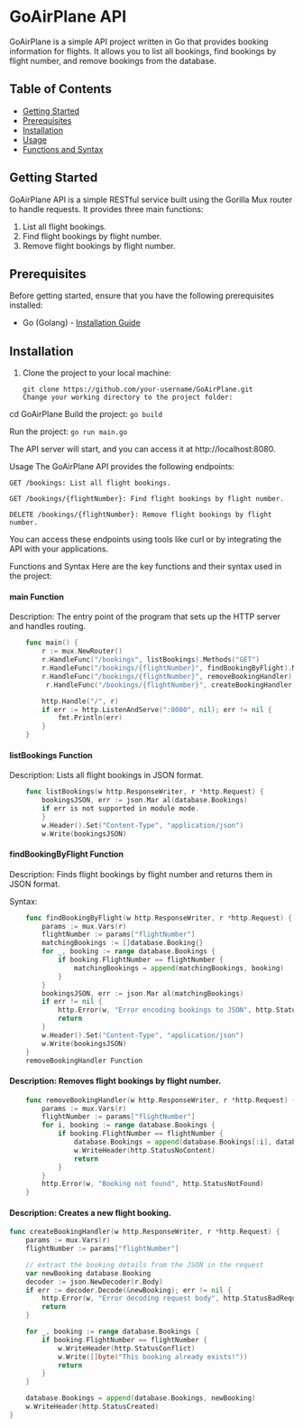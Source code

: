 # GoAirPlane API

GoAirPlane is a simple API project written in Go that provides booking information for flights. It allows you to list all bookings, find bookings by flight number, and remove bookings from the database.

## Table of Contents

- [Getting Started](#getting-started)
- [Prerequisites](#prerequisites)
- [Installation](#installation)
- [Usage](#usage)
- [Functions and Syntax](#functions-and-syntax)

## Getting Started

GoAirPlane API is a simple RESTful service built using the Gorilla Mux router to handle requests. It provides three main functions:

1. List all flight bookings.
2. Find flight bookings by flight number.
3. Remove flight bookings by flight number.

## Prerequisites

Before getting started, ensure that you have the following prerequisites installed:

- Go (Golang) - [Installation Guide](https://golang.org/doc/install)

## Installation

1. Clone the project to your local machine:

   ```
   git clone https://github.com/your-username/GoAirPlane.git
   Change your working directory to the project folder:
   ```

cd GoAirPlane
Build the project:
`go build`

Run the project: `go run main.go`

The API server will start, and you can access it at http://localhost:8080.

Usage
The GoAirPlane API provides the following endpoints:

    GET /bookings: List all flight bookings.

    GET /bookings/{flightNumber}: Find flight bookings by flight number.

    DELETE /bookings/{flightNumber}: Remove flight bookings by flight number.

You can access these endpoints using tools like curl or by integrating the API with your applications.

Functions and Syntax
Here are the key functions and their syntax used in the project:

#### main Function

Description: The entry point of the program that sets up the HTTP server and handles routing.

```go
    func main() {
        r := mux.NewRouter()
        r.HandleFunc("/bookings", listBookings).Methods("GET")
        r.HandleFunc("/bookings/{flightNumber}", findBookingByFlight).Methods("GET")
        r.HandleFunc("/bookings/{flightNumber}", removeBookingHandler).Methods("DELETE")
         r.HandleFunc("/bookings/{flightNumber}", createBookingHandler).Methods("POST")

        http.Handle("/", r)
        if err := http.ListenAndServe(":8080", nil); err != nil {
            fmt.Println(err)
        }
    }
```

#### listBookings Function

Description: Lists all flight bookings in JSON format.

```go
    func listBookings(w http.ResponseWriter, r *http.Request) {
        bookingsJSON, err := json.Mar al(database.Bookings)
        if err is not supported in module mode.
        }
        w.Header().Set("Content-Type", "application/json")
        w.Write(bookingsJSON)
```

#### findBookingByFlight Function

Description: Finds flight bookings by flight number and returns them in JSON format.

Syntax:

```go
    func findBookingByFlight(w http.ResponseWriter, r *http.Request) {
        params := mux.Vars(r)
        flightNumber := params["flightNumber"]
        matchingBookings := []database.Booking{}
        for _, booking := range database.Bookings {
            if booking.FlightNumber == flightNumber {
                matchingBookings = append(matchingBookings, booking)
            }
        }
        bookingsJSON, err := json.Mar al(matchingBookings)
        if err != nil {
            http.Error(w, "Error encoding bookings to JSON", http.StatusInternalServerError)
            return
        }
        w.Header().Set("Content-Type", "application/json")
        w.Write(bookingsJSON)
    }
    removeBookingHandler Function
```

#### Description: Removes flight bookings by flight number.

```go
    func removeBookingHandler(w http.ResponseWriter, r *http.Request) {
        params := mux.Vars(r)
        flightNumber := params["flightNumber"]
        for i, booking := range database.Bookings {
            if booking.FlightNumber == flightNumber {
                database.Bookings = append(database.Bookings[:i], database.Bookings[i+1:]...)
                w.WriteHeader(http.StatusNoContent)
                return
            }
        }
        http.Error(w, "Booking not found", http.StatusNotFound)
    }
```

#### Description: Creates a new flight booking.

```go
func createBookingHandler(w http.ResponseWriter, r *http.Request) {
	params := mux.Vars(r)
	flightNumber := params["flightNumber"]

	// extract the booking details from the JSON in the request
	var newBooking database.Booking
	decoder := json.NewDecoder(r.Body)
	if err := decoder.Decode(&newBooking); err != nil {
		http.Error(w, "Error decoding request body", http.StatusBadRequest)
		return
	}

	for _, booking := range database.Bookings {
		if booking.FlightNumber == flightNumber {
			w.WriteHeader(http.StatusConflict)
			w.Write([]byte("This booking already exists!"))
			return
		}
	}

	database.Bookings = append(database.Bookings, newBooking)
	w.WriteHeader(http.StatusCreated)
}
```
